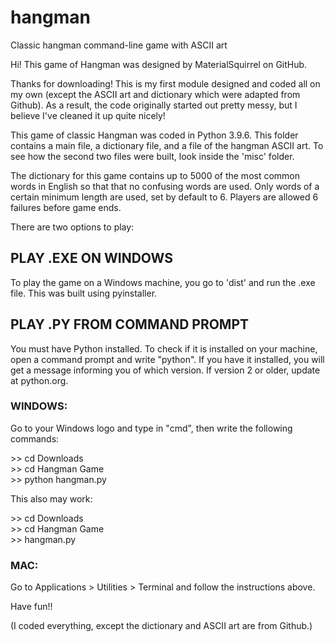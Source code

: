 # hangman
Classic hangman command-line game with ASCII art

Hi! This game of Hangman was designed by MaterialSquirrel on GitHub.

Thanks for downloading! This is my first module designed and coded all on my
own (except the ASCII art and dictionary which were adapted from Github).
As a result, the code originally started out pretty messy, but I believe I've
cleaned it up quite nicely!

This game of classic Hangman was coded in Python 3.9.6. This folder contains
a main file, a dictionary file, and a file of the hangman ASCII art. To see how
the second two files were built, look inside the 'misc' folder.

The dictionary for this game contains up to 5000 of the most common words 
in English so that that no confusing words are used. Only words of a certain
minimum length are used, set by default to 6. Players are allowed 6 failures
before game ends.

There are two options to play:

<h2>PLAY .EXE ON WINDOWS</h2>

To play the game on a Windows machine, you go to 'dist' and run the .exe
file. This was built using pyinstaller.

<h2>PLAY .PY FROM COMMAND PROMPT</h2>

You must have Python installed. To check if it is installed on your
machine, open a command prompt and write "python". If you have it installed,
you will get a message informing you of which version. If version 2 or older,
update at python.org.

<h3>WINDOWS:</h3>
Go to your Windows logo and type in "cmd", then write the following commands:

&gt;&gt; cd Downloads<br />
&gt;&gt; cd Hangman Game<br />
&gt;&gt; python hangman.py<br />

This also may work:

&gt;&gt; cd Downloads<br />
&gt;&gt; cd Hangman Game<br />
&gt;&gt; hangman.py<br />

<h3>MAC:</h3>
Go to Applications > Utilities > Terminal and follow the instructions above.

Have fun!!

(I coded everything, except the dictionary and ASCII art are from Github.)
